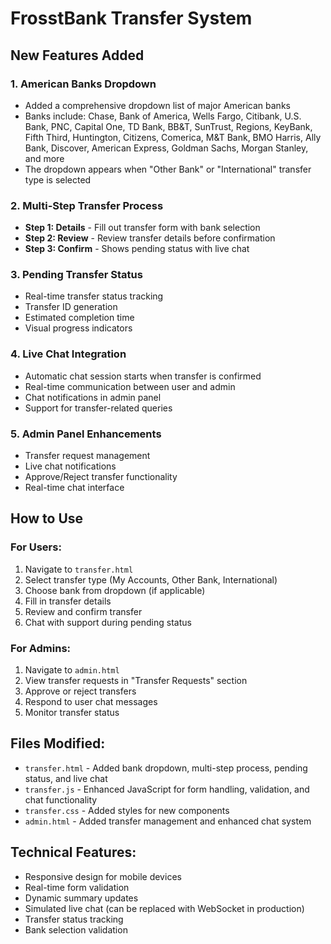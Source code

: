 # FrosstBank Transfer System

## New Features Added

### 1. American Banks Dropdown
- Added a comprehensive dropdown list of major American banks
- Banks include: Chase, Bank of America, Wells Fargo, Citibank, U.S. Bank, PNC, Capital One, TD Bank, BB&T, SunTrust, Regions, KeyBank, Fifth Third, Huntington, Citizens, Comerica, M&T Bank, BMO Harris, Ally Bank, Discover, American Express, Goldman Sachs, Morgan Stanley, and more
- The dropdown appears when "Other Bank" or "International" transfer type is selected

### 2. Multi-Step Transfer Process
- **Step 1: Details** - Fill out transfer form with bank selection
- **Step 2: Review** - Review transfer details before confirmation
- **Step 3: Confirm** - Shows pending status with live chat

### 3. Pending Transfer Status
- Real-time transfer status tracking
- Transfer ID generation
- Estimated completion time
- Visual progress indicators

### 4. Live Chat Integration
- Automatic chat session starts when transfer is confirmed
- Real-time communication between user and admin
- Chat notifications in admin panel
- Support for transfer-related queries

### 5. Admin Panel Enhancements
- Transfer request management
- Live chat notifications
- Approve/Reject transfer functionality
- Real-time chat interface

## How to Use

### For Users:
1. Navigate to `transfer.html`
2. Select transfer type (My Accounts, Other Bank, International)
3. Choose bank from dropdown (if applicable)
4. Fill in transfer details
5. Review and confirm transfer
6. Chat with support during pending status

### For Admins:
1. Navigate to `admin.html`
2. View transfer requests in "Transfer Requests" section
3. Approve or reject transfers
4. Respond to user chat messages
5. Monitor transfer status

## Files Modified:
- `transfer.html` - Added bank dropdown, multi-step process, pending status, and live chat
- `transfer.js` - Enhanced JavaScript for form handling, validation, and chat functionality
- `transfer.css` - Added styles for new components
- `admin.html` - Added transfer management and enhanced chat system

## Technical Features:
- Responsive design for mobile devices
- Real-time form validation
- Dynamic summary updates
- Simulated live chat (can be replaced with WebSocket in production)
- Transfer status tracking
- Bank selection validation